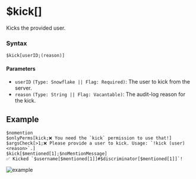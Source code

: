 # $kick[]
Kicks the provided user. 

### Syntax
```
$kick[userID;(reason)]
```

#### Parameters
- `userID` `(Type: Snowflake || Flag: Required)`: The user to kick from the server.
- `reason` `(Type: String || Flag: Vacantable)`: The audit-log reason for the kick.

## Example
```
$nomention
$onlyPerms[kick;❌ You need the `kick` permission to use that!]
$argsCheck[>1;❌ Please provide a user to kick. Usage: `!kick (user) <reason>`.]
$kick[$mentioned[1];$noMentionMessage]
✅ Kicked `$username[$mentioned[1]]#$discriminator[$mentioned[1]]`!
```

![example](https://user-images.githubusercontent.com/69215413/123518740-4742a600-d675-11eb-8581-1707b6989203.png)
